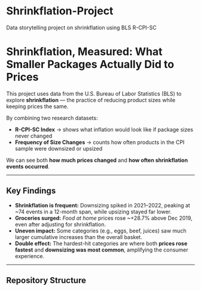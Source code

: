# Shrinkflation-Project
Data storytelling project on shrinkflation using BLS R-CPI-SC
# Shrinkflation, Measured: What Smaller Packages Actually Did to Prices

This project uses data from the U.S. Bureau of Labor Statistics (BLS) to explore **shrinkflation** — the practice of reducing product sizes while keeping prices the same.  

By combining two research datasets:  
- **R-CPI-SC Index** → shows what inflation would look like if package sizes never changed  
- **Frequency of Size Changes** → counts how often products in the CPI sample were downsized or upsized  

We can see both **how much prices changed** and **how often shrinkflation events occurred**.

---

## Key Findings
- **Shrinkflation is frequent:** Downsizing spiked in 2021–2022, peaking at ~74 events in a 12-month span, while upsizing stayed far lower.  
- **Groceries surged:** *Food at home* prices rose ~+28.7% above Dec 2019, even after adjusting for shrinkflation.  
- **Uneven impact:** Some categories (e.g., eggs, beef, juices) saw much larger cumulative increases than the overall basket.  
- **Double effect:** The hardest-hit categories are where both **prices rose fastest** and **downsizing was most common**, amplifying the consumer experience.  

---

## Repository Structure
